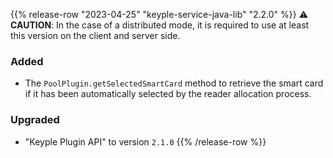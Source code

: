 {{% release-row "2023-04-25" "keyple-service-java-lib" "2.2.0" %}} 
:warning: **CAUTION**: In the case of a distributed mode, it is required to use at least this version on the client and server side.
### Added
- The `PoolPlugin.getSelectedSmartCard` method to retrieve the smart card if it has been automatically selected by the reader allocation process.
### Upgraded
- "Keyple Plugin API" to version `2.1.0`
{{% /release-row %}}

